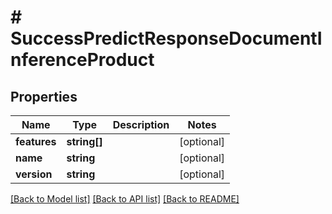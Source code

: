 # # SuccessPredictResponseDocumentInferenceProduct

## Properties

Name | Type | Description | Notes
------------ | ------------- | ------------- | -------------
**features** | **string[]** |  | [optional]
**name** | **string** |  | [optional]
**version** | **string** |  | [optional]

[[Back to Model list]](../../README.md#models) [[Back to API list]](../../README.md#endpoints) [[Back to README]](../../README.md)
